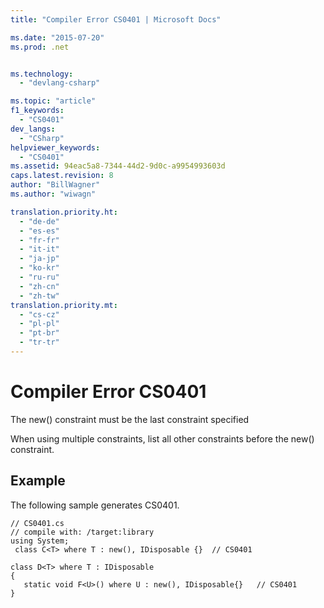 ```yaml
---
title: "Compiler Error CS0401 | Microsoft Docs"

ms.date: "2015-07-20"
ms.prod: .net


ms.technology: 
  - "devlang-csharp"

ms.topic: "article"
f1_keywords: 
  - "CS0401"
dev_langs: 
  - "CSharp"
helpviewer_keywords: 
  - "CS0401"
ms.assetid: 94eac5a8-7344-44d2-9d0c-a9954993603d
caps.latest.revision: 8
author: "BillWagner"
ms.author: "wiwagn"

translation.priority.ht: 
  - "de-de"
  - "es-es"
  - "fr-fr"
  - "it-it"
  - "ja-jp"
  - "ko-kr"
  - "ru-ru"
  - "zh-cn"
  - "zh-tw"
translation.priority.mt: 
  - "cs-cz"
  - "pl-pl"
  - "pt-br"
  - "tr-tr"
---
```

# Compiler Error CS0401
The new() constraint must be the last constraint specified  
  
 When using multiple constraints, list all other constraints before the new() constraint.  
  
## Example  
 The following sample generates CS0401.  
  
```  
// CS0401.cs  
// compile with: /target:library  
using System;  
 class C<T> where T : new(), IDisposable {}  // CS0401  
  
class D<T> where T : IDisposable  
{  
   static void F<U>() where U : new(), IDisposable{}   // CS0401  
}  
```
